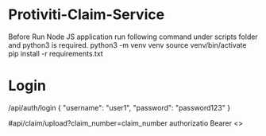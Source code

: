 # Protiviti-Claim-Service

Before Run Node JS application run following command under scripts folder and python3 is required.
python3 -m venv venv
source venv/bin/activate
pip install -r requirements.txt

# Login
/api/auth/login
{
    "username": "user1",
    "password": "password123"
}

#api/claim/upload?claim_number=claim_number
authorizatio Bearer <<JWT Token>>
